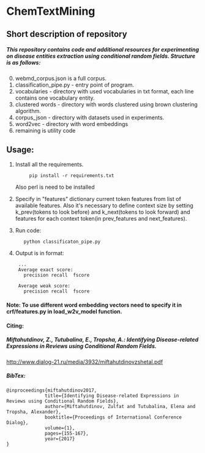 # ChemTextMining
## Short description of repository
##### This repository contains code and additional resources for experimenting on disease entities extraction using conditional random fields. Structure is as follows:<br>
0. webmd_corpus.json is a full corpus.
1. classification_pipe.py - entry point of program.
2. vocabularies - directory with used vocabularies in txt format, each line contains one vocabulary entity.
3. clustered words - directory with words clustered using brown clustering algorithm.
4. corpus_json - directory with datasets used in experiments.
5. word2vec - directory with word embeddings
6. remaining is utility code

## Usage:
1. Install all the requirements.

            pip install -r requirements.txt
   Also perl is need to be installed

2. Specify in "features" dictionary current token features from list of available features. Also it's necessary to define context size by setting k_prev(tokens to look before) and k_next(tokens to look forward) and features for each context token(in prev_features and next_features).
3. Run code:

          python classificaton_pipe.py

4. Output is in format:

        ...
        Average exact score:
          precision	recall	fscore

        Average weak score:
          precision	recall	fscore


#### Note: To use different word embedding vectors need to specify it in crf/features.py in load_w2v_model function.
#### Citing:
#####   Miftahutdinov, Z., Tutubalina, E., Tropsha, A.: Identifying Disease-related Expressions in Reviews using Conditional Random Fields.
  http://www.dialog-21.ru/media/3932/miftahutdinovzshetal.pdf
##### BibTex:
    @inproceedings{miftahutdinov2017,
                  title={Identifying Disease-related Expressions in Reviews using Conditional Random Fields},
                  author={Miftahutdinov, Zulfat and Tutubalina, Elena and Tropsha, Alexander},
                  booktitle={Proceedings of International Conference Dialog},
                  volume={1},
                  pages={155-167},
                  year={2017}
    }
